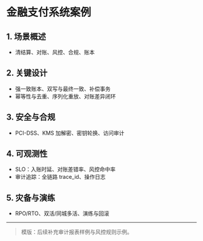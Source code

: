 ﻿# 金融支付系统案例

## 1. 场景概述
- 清结算、对账、风控、合规、账本

## 2. 关键设计
- 强一致账本、双写与最终一致、补偿事务
- 幂等性与去重、序列化重放、对账差异闭环

## 3. 安全与合规
- PCI-DSS、KMS 加解密、密钥轮换、访问审计

## 4. 可观测性
- SLO：入账时延、对账差错率、风控命中率
- 审计追踪：全链路 trace_id、操作日志

## 5. 灾备与演练
- RPO/RTO、双活/同城多活、演练与回滚

---

> 模版：后续补充审计报表样例与风控规则示例。
